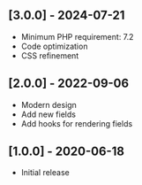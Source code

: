 ## [3.0.0] - 2024-07-21

- Minimum PHP requirement: 7.2
- Code optimization
- CSS refinement

## [2.0.0] - 2022-09-06

- Modern design
- Add new fields
- Add hooks for rendering fields

## [1.0.0] - 2020-06-18

- Initial release
